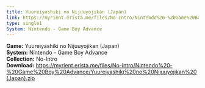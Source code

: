 ```yaml
---
title: Yuureiyashiki no Nijuuyojikan (Japan)
link: https://myrient.erista.me/files/No-Intro/Nintendo%20-%20Game%20Boy%20Advance/Yuureiyashiki%20no%20Nijuuyojikan%20(Japan).zip
type: single1
System: Nintendo - Game Boy Advance
---
```

<b>Game:</b> Yuureiyashiki no Nijuuyojikan (Japan)<br>
<b>System:</b> Nintendo - Game Boy Advance<br>
<b>Collection:</b> No-Intro<br>
<b>Download:</b> https://myrient.erista.me/files/No-Intro/Nintendo%20-%20Game%20Boy%20Advance/Yuureiyashiki%20no%20Nijuuyojikan%20(Japan).zip